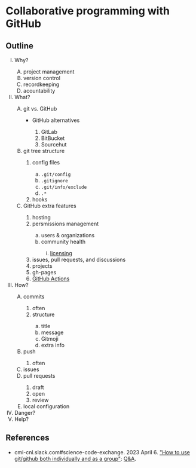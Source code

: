 # Collaborative programming with GitHub

## Outline

<ol type="I">
  <li>Why?</li>
    <ol type="A">
      <li>project management</li>
      <li>version control</li>
      <li>recordkeeping</li>
      <li>acountability</li>
    </ol>
  <li>What?</li>
    <ol type="A">
      <li>git vs. GitHub</li>
        <ul><li>GitHub alternatives</li>
        <ol type="1">
        <li>GitLab</li>
        <li>BitBucket</li>
        <li>Sourcehut</li>
        </ol></ul>
      <li>git tree structure</li>
        <ol type="1">
        <li>config files</li>
          <ol type="a">
            <li><code>.git/config</code></li>
            <li><code>.gitignore</code></li>
            <li><code>.git/info/exclude</code></li>
            <li><code>.*</code></li>
          </ol>
        <li>hooks</li>
        </ol>
      <li>GitHub extra features</li>
        <ol type="1">
          <li>hosting</li>
          <li>persmissions management</li>
          <ol type="a">
            <li>users & organizations</li>
            <li>community health</li>
              <ol type="i">
                <li><a href="https://choosealicense.com/">licensing</a>
              </ol>
          </ol>
        <li>issues, pull requests, and discussions</li>
        <li>projects</li>
        <li>gh-pages</li>
        <li><a href="../automation">GitHub Actions</a></li>
      </ol>
    </ol>
  <li>How?</li>
    <ol type="A">
      <li>commits</li>
      <ol type="1">
        <li>often</li>
        <li>structure</li>
        <ol type="a">
          <li>title</li>
          <li>message</li>
          <li>Gitmoji</li>
          <li>extra info</li>
        </ol>
      </ol>
      <li>push</li>
      <ol type="1">
        <li>often
      </ol>
      <li>issues</li>
      <li>pull requests</li>
      <ol type="1">
        <li>draft</li>
        <li>open</li>
        <li>review</li>
      </ol>
      <li>local configuration</li>
    </ol>
    <li>Danger?</li>
    <li>Help?</li>
</ol>

## References

- cmi-cnl.slack.com#science-code-exchange. 2023 April 6. ["How to use git/github both individually and as a group"](https://cmi-cnl.slack.com/archives/C04MVF9UJLC/p1680705851900279): [Q&A](https://docs.google.com/document/d/19ppy9LpwQAQV8oiMSNLGOVXuymwidmjhAZ79PfYvM8k). 
